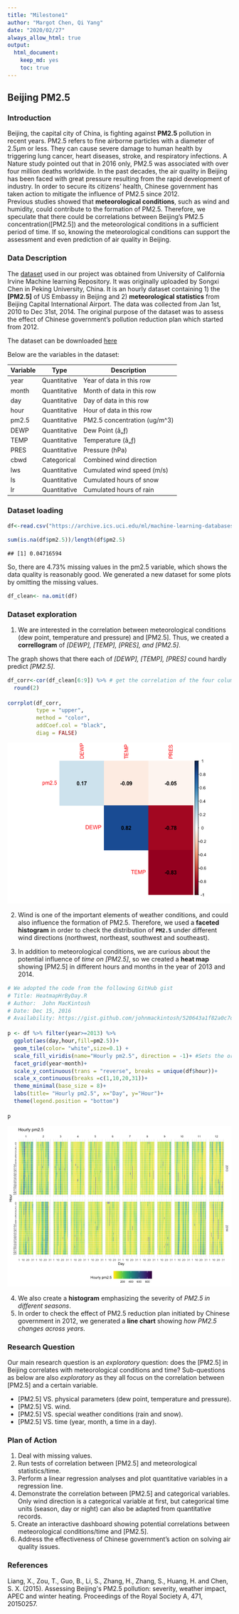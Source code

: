 ```yaml
---
title: "Milestone1"
author: "Margot Chen, Qi Yang"
date: "2020/02/27"
always_allow_html: true
output: 
  html_document:
    keep_md: yes
    toc: true
---
```




## Beijing PM2.5   
### Introduction  
Beijing, the capital city of China, is fighting against __PM2.5__ pollution in recent years. PM2.5 refers to fine airborne particles with a diameter of 2.5μm or less. They can cause severe damage to human health by triggering lung cancer, heart diseases, stroke, and respiratory infections. A Nature study pointed out that in 2016 only, PM2.5 was associated with over four million deaths worldwide. In the past decades, the air quality in Beijing has been faced with great pressure resulting from the rapid development of industry. In order to secure its citizens’ health, Chinese government has taken action to mitigate the influence of PM2.5 since 2012.      
Previous studies showed that __meteorological conditions__, such as wind and humidity, could contribute to the formation of PM2.5. Therefore, we speculate that there could be correlations between Beijing’s PM2.5 concentration([PM2.5]) and the meteorological conditions in a sufficient period of time. If so, knowing the meteorological conditions can support the assessment and even prediction of air quality in Beijing. 
 
### Data Description  
The [dataset](https://archive.ics.uci.edu/ml/datasets/Beijing+PM2.5+Data#) used in our project was obtained from University of California Irvine Machine learning Repository. It was originally uploaded by Songxi Chen in Peking University, China. It is an hourly dataset containing 1) the __[PM2.5]__ of US Embassy in Beijing and 2) __meteorological statistics__ from Beijing Capital International Airport. The data was collected from Jan 1st, 2010 to Dec 31st, 2014. The original purpose of the dataset was to assess the effect of Chinese government’s pollution reduction plan which started from 2012.    

The dataset can be downloaded [here](https://archive.ics.uci.edu/ml/machine-learning-databases/00381/PRSA_data_2010.1.1-2014.12.31.csv)

Below are the variables in the dataset:    

| Variable          | Type             | Description | 
|-------------------|------------------|-------------|
| year              | Quantitative     |Year of data in this row|
| month             | Quantitative     |Month of data in this row|
| day               | Quantitative     |Day of data in this row|
| hour              | Quantitative     |Hour of data in this row|
| pm2.5             | Quantitative     |PM2.5 concentration (ug/m^3)|
| DEWP              | Quantitative     |Dew Point (â„ƒ)|
| TEMP              | Quantitative     |Temperature (â„ƒ)|
| PRES              | Quantitative     |Pressure (hPa)|
| cbwd              | Categorical      |Combined wind direction|
| lws               | Quantitative     |Cumulated wind speed (m/s)|
| ls                | Quantitative     |Cumulated hours of snow|
| lr                | Quantitative     |Cumulated hours of rain|

### Dataset loading


```r
df<-read.csv("https://archive.ics.uci.edu/ml/machine-learning-databases/00381/PRSA_data_2010.1.1-2014.12.31.csv")
```


```r
sum(is.na(df$pm2.5))/length(df$pm2.5)
```

```
## [1] 0.04716594
```

So, there are 4.73% missing values in the pm2.5 variable, which shows the data quality is reasonably good. We generated a new dataset for some plots by omitting the missing values.


```r
df_clean<- na.omit(df)
```

### Dataset exploration   
1.	We are interested in the correlation between meteorological conditions (dew point, temperature and pressure) and [PM2.5]. Thus, we created a __correllogram__ of _[DEWP], [TEMP], [PRES], and [PM2.5]_.

The graph shows that there each of _[DEWP], [TEMP], [PRES]_ cound hardly predict _[PM2.5]_.


```r
df_corr<-cor(df_clean[6:9]) %>% # get the correlation of the four columns DEWP, TEMP, PRES, and PM2.5 against each other.
  round(2)

corrplot(df_corr,
         type = "upper",
         method = "color",
         addCoef.col = "black",
         diag = FALSE)
```

![](milestone1_files/figure-html/unnamed-chunk-4-1.png)<!-- -->

2.	Wind is one of the important elements of weather conditions, and could also influence the formation of PM2.5. Therefore, we used a __faceted histogram__ in order to check the distribution of __`PM2.5`__ under different wind directions (northwest, northeast, southwest and southeast).




3.	In addition to meteorological conditions, we are curious about the potential influence of _time on [PM2.5]_, so we created a __heat map__ showing [PM2.5] in different hours and months in the year of 2013 and 2014. 

```r
# We adopted the code from the following GitHub gist
# Title: HeatmapHrByDay.R
# Author:  John MacKintosh
# Date: Dec 15, 2016
# Availability: https://gist.github.com/johnmackintosh/520643a1f82a0c7df00cf949ba98a4e9#file-heatmaphrbyday-r

p <- df %>% filter(year>=2013) %>% 
  ggplot(aes(day,hour,fill=pm2.5))+
  geom_tile(color= "white",size=0.1) +
  scale_fill_viridis(name="Hourly pm2.5", direction = -1)+ #Sets the order of colours in the scale reverse
  facet_grid(year~month)+
  scale_y_continuous(trans = "reverse", breaks = unique(df$hour))+
  scale_x_continuous(breaks =c(1,10,20,31))+
  theme_minimal(base_size = 8)+
  labs(title= "Hourly pm2.5", x="Day", y="Hour")+
  theme(legend.position = "bottom")

p
```

![](milestone1_files/figure-html/unnamed-chunk-6-1.png)<!-- -->

4.	We also create a __histogram__ emphasizing the severity of _PM2.5 in different seasons_.
5.	In order to check the effect of PM2.5 reduction plan initiated by Chinese government in 2012, we generated a __line chart__ showing _how PM2.5 changes across years_.

### Research Question    
Our main research question is an _exploratory_ question: does the [PM2.5] in Beijing correlates with meteorological conditions and time? Sub-questions as below are also _exploratory_ as they all focus on the correlation between [PM2.5] and a certain variable.    
-	[PM2.5] VS. physical parameters (dew point, temperature and pressure).    
-	[PM2.5] VS. wind.     
-	[PM2.5] VS. special weather conditions (rain and snow).     
-	[PM2.5] VS. time (year, month, a time in a day).    

### Plan of Action   
1.	Deal with missing values.
2.	Run tests of correlation between [PM2.5] and meteorological statistics/time.
3.	Perform a linear regression analyses and plot quantitative variables in a regression line.
4.	Demonstrate the correlation between [PM2.5] and categorical variables. Only wind direction is a categorical variable at first, but categorical time units (season, day or night) can also be adapted from quantitative records.
5.	Create an interactive dashboard showing potential correlations between meteorological conditions/time and [PM2.5].
6.	Address the effectiveness of Chinese government’s action on solving air quality issues.

### References
Liang, X., Zou, T., Guo, B., Li, S., Zhang, H., Zhang, S., Huang, H. and Chen, S. X. (2015). Assessing Beijing's PM2.5 pollution: severity, weather impact, APEC and winter heating. Proceedings of the Royal Society A, 471, 20150257.
